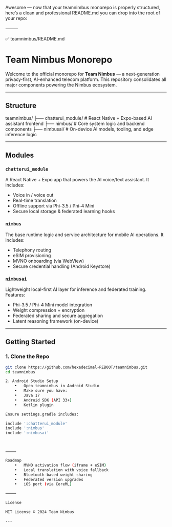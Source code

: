 Awesome — now that your teamnimbus monorepo is properly structured, here’s a clean and professional README.md you can drop into the root of your repo:

⸻

✅ teamnimbus/README.md

# Team Nimbus Monorepo

Welcome to the official monorepo for **Team Nimbus** — a next-generation privacy-first, AI-enhanced telecom platform. This repository consolidates all major components powering the Nimbus ecosystem.

---

## Structure

teamnimbus/
├── chatterui_module/   # React Native + Expo-based AI assistant frontend
├── nimbus/             # Core system logic and backend components
├── nimbusai/           # On-device AI models, tooling, and edge inference logic

---

## Modules

### `chatterui_module`
A React Native + Expo app that powers the AI voice/text assistant. It includes:
- Voice in / voice out
- Real-time translation
- Offline support via Phi-3.5 / Phi-4 Mini
- Secure local storage & federated learning hooks

### `nimbus`
The base runtime logic and service architecture for mobile AI operations. It includes:
- Telephony routing
- eSIM provisioning
- MVNO onboarding (via WebView)
- Secure credential handling (Android Keystore)

### `nimbusai`
Lightweight local-first AI layer for inference and federated training. Features:
- Phi-3.5 / Phi-4 Mini model integration
- Weight compression + encryption
- Federated sharing and secure aggregation
- Latent reasoning framework (on-device)

---

## Getting Started

### 1. Clone the Repo

```bash
git clone https://github.com/hexadecimal-REBOOT/teamnimbus.git
cd teamnimbus

2. Android Studio Setup
	•	Open teamnimbus in Android Studio
	•	Make sure you have:
	•	Java 17
	•	Android SDK (API 33+)
	•	Kotlin plugin

Ensure settings.gradle includes:

include ':chatterui_module'
include ':nimbus'
include ':nimbusai'



⸻

Roadmap
	•	MVNO activation flow (iframe + eSIM)
	•	Local translation with voice fallback
	•	Bluetooth-based weight sharing
	•	Federated version upgrades
	•	iOS port (via CoreML)

⸻

License

MIT License © 2024 Team Nimbus

---
